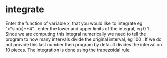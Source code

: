 # integrate
Enter the function of variable x, that you would like to integrate eg "x*sin(x)**4" , enter the lower and upper limits of the integral, eg 0 1 .
 Since we are computing this integral numerically we need to tell the program to how many intervals divide the original interval, eg 100 . If we do not provide this last number then program by default divides the interval on 10 pieces. The integration is done using the trapezoidal rule. 
